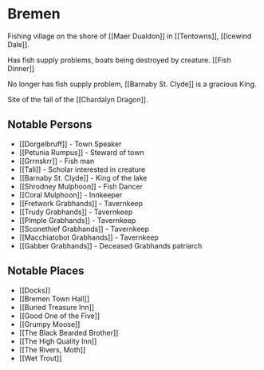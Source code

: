 # Bremen
Fishing village on the shore of [[Maer Dualdon]] in [[Tentowns]], [[Icewind Dale]].

Has fish supply problems, boats being destroyed by creature. [[Fish Dinner]]

No longer has fish supply problem, [[Barnaby St. Clyde]] is a gracious King.

Site of the fall of the [[Chardalyn Dragon]].

## Notable Persons
- [[Dorgelbruff]] - Town Speaker
- [[Petunia Rumpus]] - Steward of town
- [[Grrnskrr]] - Fish man
- [[Tali]] - Scholar interested in creature
- [[Barnaby St. Clyde]] - King of the lake
- [[Shrodney Mulphoon]] - Fish Dancer
- [[Coral Mulphoon]] - Innkeeper
- [[Fretwork Grabhands]] - Tavernkeep
- [[Trudy Grabhands]] - Tavernkeep
- [[Pimple Grabhands]] - Tavernkeep
- [[Sconethief Grabhands]] - Tavernkeep
- [[Macchiatobot Grabhands]] - Tavernkeep
- [[Gabber Grabhands]] - Deceased Grabhands patriarch

## Notable Places
- [[Docks]]
- [[Bremen Town Hall]]
- [[Buried Treasure Inn]]
- [[Good One of the Five]]
- [[Grumpy Moose]]
- [[The Black Bearded Brother]]
- [[The High Quality Inn]]
- [[The Rivers, Moth]]
- [[Wet Trout]]
